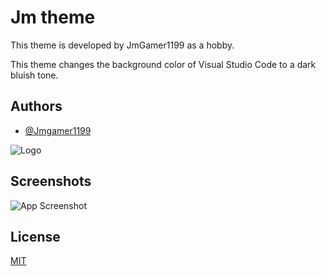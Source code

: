 # Jm theme

This theme is developed by JmGamer1199 as a hobby.

This theme changes the background color of Visual Studio Code to a dark bluish tone.


## Authors

- [@Jmgamer1199](https://jmgamer1199.github.io/)


![Logo](https://jmgamer1199.gallerycdn.vsassets.io/extensions/jmgamer1199/122290219)


## Screenshots

![App Screenshot](https://jmgamer1199.github.io/Images/Jm-Theme.png)


## License

[MIT](https://github.com/jmgamer1199/JmTheme-VsCode/blob/main/LICENSE.txt)

